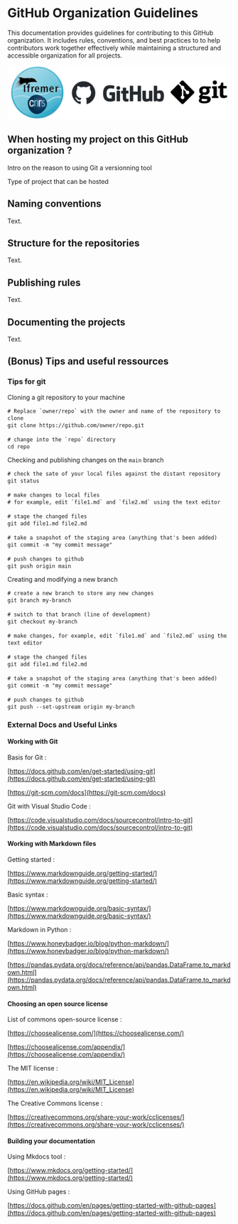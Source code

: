 # GitHub Organization Guidelines

This documentation provides guidelines for contributing to this GitHub organization.
It includes rules, conventions, and best practices to to help contributors work together effectively while maintaining a structured and accessible organization for all projects.

![](./assets/logo_ifremer_cnrs_github_git.png)

## When hosting my project on this GitHub organization ?

Intro on the reason to using Git a versionning tool

Type of project that can be hosted

## Naming conventions

Text.

## Structure for the repositories

Text.

## Publishing rules

Text.

## Documenting the projects

Text.

## (Bonus) Tips and useful ressources

### Tips for git 

Cloning a git repository to your machine 

```
# Replace `owner/repo` with the owner and name of the repository to clone
git clone https://github.com/owner/repo.git

# change into the `repo` directory
cd repo
```

Checking and publishing changes on the `main` branch

```
# check the sate of your local files against the distant repository
git status

# make changes to local files
# for example, edit `file1.md` and `file2.md` using the text editor

# stage the changed files
git add file1.md file2.md

# take a snapshot of the staging area (anything that's been added)
git commit -m "my commit message"

# push changes to github
git push origin main
```

Creating and modifying a new branch

```
# create a new branch to store any new changes
git branch my-branch

# switch to that branch (line of development)
git checkout my-branch

# make changes, for example, edit `file1.md` and `file2.md` using the text editor

# stage the changed files
git add file1.md file2.md

# take a snapshot of the staging area (anything that's been added)
git commit -m "my commit message"

# push changes to github
git push --set-upstream origin my-branch
```

### External Docs and Useful Links

#### Working with Git

Basis for Git :

[https://docs.github.com/en/get-started/using-git](https://docs.github.com/en/get-started/using-git)

[https://git-scm.com/docs](https://git-scm.com/docs)

Git with Visual Studio Code :

[https://code.visualstudio.com/docs/sourcecontrol/intro-to-git](https://code.visualstudio.com/docs/sourcecontrol/intro-to-git)

#### Working with Markdown files

Getting started : 

[https://www.markdownguide.org/getting-started/](https://www.markdownguide.org/getting-started/)

Basic syntax : 

[https://www.markdownguide.org/basic-syntax/](https://www.markdownguide.org/basic-syntax/)

Markdown in Python :

[https://www.honeybadger.io/blog/python-markdown/](https://www.honeybadger.io/blog/python-markdown/)

[https://pandas.pydata.org/docs/reference/api/pandas.DataFrame.to_markdown.html](https://pandas.pydata.org/docs/reference/api/pandas.DataFrame.to_markdown.html)

#### Choosing an open source license

List of commons open-source license :

[https://choosealicense.com/](https://choosealicense.com/)

[https://choosealicense.com/appendix/](https://choosealicense.com/appendix/)

The MIT license : 

[https://en.wikipedia.org/wiki/MIT_License](https://en.wikipedia.org/wiki/MIT_License)

The Creative Commons license : 

[https://creativecommons.org/share-your-work/cclicenses/](https://creativecommons.org/share-your-work/cclicenses/)

#### Building your documentation

Using Mkdocs tool :

[https://www.mkdocs.org/getting-started/](https://www.mkdocs.org/getting-started/)

Using GitHub pages :

[https://docs.github.com/en/pages/getting-started-with-github-pages](https://docs.github.com/en/pages/getting-started-with-github-pages)